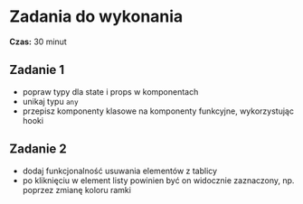 # Zadania do wykonania

**Czas:** 30 minut

## Zadanie 1

- popraw typy dla state i props w komponentach
- unikaj typu `any`
- przepisz komponenty klasowe na komponenty funkcyjne, wykorzystując hooki


## Zadanie 2

- dodaj funkcjonalność usuwania elementów z tablicy
- po kliknięciu w element listy powinien być on widocznie zaznaczony, np. poprzez zmianę koloru ramki